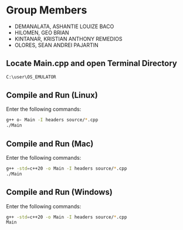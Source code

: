 # Group Members

- DEMANALATA, ASHANTIE LOUIZE BACO
- HILOMEN, GEO BRIAN
- KINTANAR, KRISTIAN ANTHONY REMEDIOS
- OLORES, SEAN ANDREI PAJARTIN

## Locate Main.cpp and open Terminal Directory

```bash
C:\user\OS_EMULATOR
```

## Compile and Run (Linux)

Enter the following commands:

```bash
g++ o- Main -I headers source/*.cpp
./Main
```

## Compile and Run (Mac)

Enter the following commands:

```bash
g++ -std=c++20 -o Main -I headers source/*.cpp
./Main
```

## Compile and Run (Windows)

Enter the following commands:

```bash
g++ -std=c++20 -o Main -I headers source/*.cpp
Main
```
